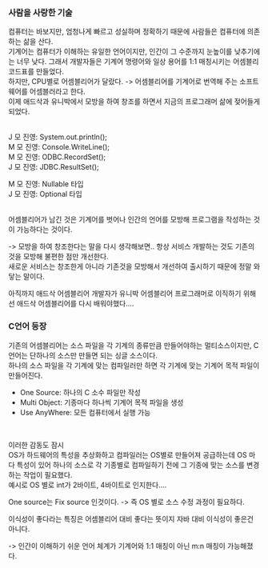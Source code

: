 ### 사람을 사랑한 기술 

컴퓨터는 바보지만, 엄청나게 빠르고 성실하며 정확하기 때문에 사람들은 컴퓨터에 의존하는 삶을 산다. </br>
기계어는 컴퓨터가 이해하는 유일한 언어이지만, 인간이 그 수준까지 눈높이를 낮추기에는 너무 낮다. 그래서 개발자들은 기계어 명령어와 일상 용어를 1:1 매칭시키는 어셈블리 코드표를 만들었다. </br>
하지만, CPU별로 어셈블리어가 달랐다. -> 어셈블리어를 기계어로 번역해 주는 소프트웨어를 어셈블러라고 한다. </br>
이제 애드삭과 유니박에서 모방을 하여 창조를 하면서 지금의 프로그래머 삶에 젖어들게 되었다. </br></br>

J 모 진영: System.out.println(); </br>
M 모 진영: Console.WriteLine(); </br>
M 모 진영: ODBC.RecordSet(); </br>
J 모 진영: JDBC.ResultSet(); </br>

M 모 진영: Nullable 타입 </br>
J 모 진영: Optional 타입 </br> </br>

어셈블리어가 남긴 것은 기계어를 벗어나 인간의 언어를 모방해 프로그램을 작성하는 것이 가능하다는 것이다. </br>

-> 모방을 하여 창조한다는 말을 다시 생각해보면.. 항상 서비스 개발하는 것도 기존의 것을 모방해 불편한 점만 개선한다. </br> 
새로운 서비스는 창조한게 아니라 기존것을 모방해서 개선하여 출시하기 때문에 정말 와닿는 말이다. </br>

아직까지 애드삭 어셈블리어 개발자가 유니박 어셈블리어 프로그래머로 이직하기 위해선 애드삭 어셈블리어를 다시 배워야했다.... </br>


### C언어 등장

기존의 어셈블리어는 소스 파일을 각 기계의 종류만큼 만들어야하는 멀티소스이지만, C언어는 단하나의 소스만 만들면 되는 싱글 소스이다. </br>
하나의 소스 파일을 각 기계에 맞는 컴파일러만 하면 각 기계에 맞는 기계어 목적 파일이 만들어진다. </br>

- One Source: 하나의 C 소수 파일만 작성 
- Multi Object: 기종마다 하나씩 기계어 목적 파일을 생성
- Use AnyWhere: 모든 컴퓨터에서 실행 가능

</br>

이러한 감동도 잠시 </br>
OS가 하드웨어의 특성을 추상화하고 컴파일러는 OS별로 만들어져 공급하는데 OS 마다 특성이 있어 하나의 소스로 각 기종별로 컴파일하기 전에 그 기종에 맞는 소스를 변경하는 작업이 필요했다. </br>
예시로 OS 별로 int가 2바이트, 4바이트로 인지한다.... </br>


One source는 Fix source 인것이다. -> 즉 OS 별로 소스 수정 과정이 필요하다. </br>


이식성이 좋다라는 특징은 어셈블리어 대비 좋다는 뜻이지 자바 대비 이식성이 좋은건 아니다. </br>

-> 인간이 이해하기 쉬운 언어 체계가 기계어와 1:1 매칭이 아닌 m:n 매칭이 가능해졌다. </br>
